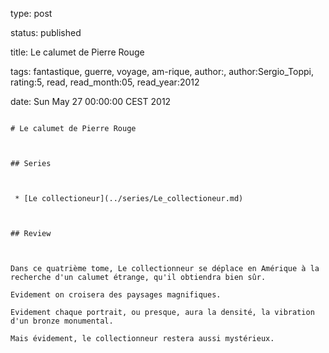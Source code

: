 type: post
status: published
title: Le calumet de Pierre Rouge
tags:  fantastique,  guerre,  voyage, am-rique, author:, author:Sergio_Toppi, rating:5, read, read_month:05, read_year:2012
date: Sun May 27 00:00:00 CEST 2012
~~~~~~
# Le calumet de Pierre Rouge

## Series

 * [Le collectioneur](../series/Le_collectioneur.md)

## Review

Dans ce quatrième tome, Le collectionneur se déplace en Amérique à la recherche d'un calumet étrange, qu'il obtiendra bien sûr.  
Evidement on croisera des paysages magnifiques.  
Evidement chaque portrait, ou presque, aura la densité, la vibration d'un bronze monumental.  
Mais évidement, le collectionneur restera aussi mystérieux.